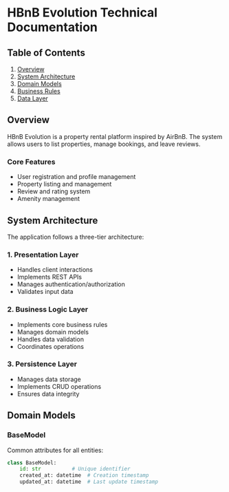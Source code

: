 # HBnB Evolution Technical Documentation

## Table of Contents
1. [Overview](#overview)
2. [System Architecture](#system-architecture)
3. [Domain Models](#domain-models)
4. [Business Rules](#business-rules)
5. [Data Layer](#data-layer)

## Overview

HBnB Evolution is a property rental platform inspired by AirBnB. The system allows users to list properties, manage bookings, and leave reviews.

### Core Features
- User registration and profile management
- Property listing and management
- Review and rating system
- Amenity management

## System Architecture

The application follows a three-tier architecture:

### 1. Presentation Layer
- Handles client interactions
- Implements REST APIs
- Manages authentication/authorization
- Validates input data

### 2. Business Logic Layer
- Implements core business rules
- Manages domain models
- Handles data validation
- Coordinates operations

### 3. Persistence Layer
- Manages data storage
- Implements CRUD operations
- Ensures data integrity

## Domain Models

### BaseModel
Common attributes for all entities:
```python
class BaseModel:
    id: str          # Unique identifier
    created_at: datetime  # Creation timestamp
    updated_at: datetime  # Last update timestamp
